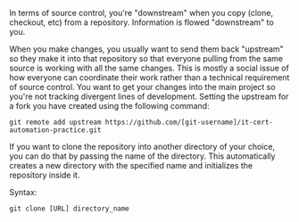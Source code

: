 In terms of source control, you're "downstream" when you copy (clone, checkout, etc) from a repository. Information is flowed "downstream" to you.

When you make changes, you usually want to send them back "upstream" so they make it into that repository so that everyone pulling from the same source is working with all the same changes. This is mostly a social issue of how everyone can coordinate their work rather than a technical requirement of source control. You want to get your changes into the main project so you're not tracking divergent lines of development.
Setting the upstream for a fork you have created using the following command:

```git
git remote add upstream https://github.com/[git-username]/it-cert-automation-practice.git
```
If you want to clone the repository into another directory of your choice, you can do that by passing the name of the directory. This automatically creates a new directory with the specified name and initializes the repository inside it.

Syntax:
```
git clone [URL] directory_name
```